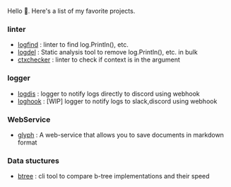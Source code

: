 Hello 👋. Here's a list of my favorite projects.
### linter
* [logfind](https://github.com/seipan/logfind) : linter to find log.Println(), etc.
* [logdel](https://github.com/seipan/logdel) : Static analysis tool to remove log.Println(), etc. in bulk
* [ctxchecker](https://github.com/seipan/ctxchecker) : linter to check if context is in the argument


### logger
* [logdis](https://github.com/seipan/logdis) : logger to notify logs directly to discord using webhook
* [loghook](https://github.com/seipan/loghook) : [WIP] logger to notify logs to slack,discord using webhook 

### WebService
* [glyph](https://github.com/Doer-org/glyph) : A web-service that allows you to save documents in markdown format 

### Data stuctures
* [btree](https://github.com/seipan/btree) : cli tool to compare b-tree implementations and their speed 
